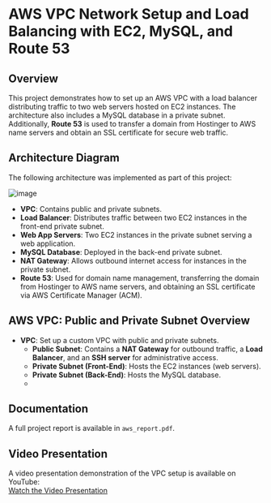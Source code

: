 # AWS VPC Network Setup and Load Balancing with EC2, MySQL, and Route 53

## Overview

This project demonstrates how to set up an AWS VPC with a load balancer distributing traffic to two web servers hosted on EC2 instances. The architecture also includes a MySQL database in a private subnet. Additionally, **Route 53** is used to transfer a domain from Hostinger to AWS name servers and obtain an SSL certificate for secure web traffic.

## Architecture Diagram

The following architecture was implemented as part of this project:

![image](https://github.com/user-attachments/assets/c6fe87b6-6231-45d7-9d02-d4cefaed4e0b)


- **VPC**: Contains public and private subnets.
- **Load Balancer**: Distributes traffic between two EC2 instances in the front-end private subnet.
- **Web App Servers**: Two EC2 instances in the private subnet serving a web application.
- **MySQL Database**: Deployed in the back-end private subnet.
- **NAT Gateway**: Allows outbound internet access for instances in the private subnet.
- **Route 53**: Used for domain name management, transferring the domain from Hostinger to AWS name servers, and obtaining an SSL certificate via AWS Certificate Manager (ACM).

## AWS VPC: Public and Private Subnet Overview

- **VPC**: Set up a custom VPC with public and private subnets.
  - **Public Subnet**: Contains a **NAT Gateway** for outbound traffic, a **Load Balancer**, and an **SSH server** for administrative access.
  - **Private Subnet (Front-End)**: Hosts the EC2 instances (web servers).
  - **Private Subnet (Back-End)**: Hosts the MySQL database.
  - 
## Documentation
A full project report is available in `aws_report.pdf`. 

## Video Presentation
A video presentation demonstration of the VPC setup is available on YouTube:  
[Watch the Video Presentation](https://www.youtube.com/watch?v=ja82c77TEF0&t=1s)
